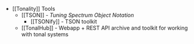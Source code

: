 - [[Tonality]] Tools
	- [[TSON]] - *Tuning Spectrum Object Notation*
		- [[TSONify]] - TSON toolkit
	- [[TonalHub]] - Webapp + REST API archive and toolkit for working with tonal systems